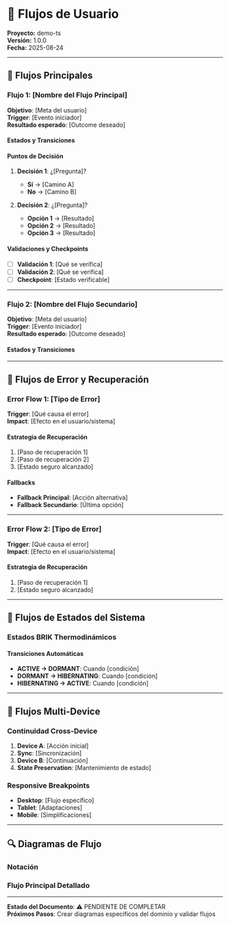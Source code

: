 # 🔄 Flujos de Usuario

**Proyecto:** demo-ts  
**Versión:** 1.0.0  
**Fecha:** 2025-08-24

---

## 🎯 Flujos Principales

### Flujo 1: [Nombre del Flujo Principal]

**Objetivo**: [Meta del usuario]  
**Trigger**: [Evento iniciador]  
**Resultado esperado**: [Outcome deseado]

#### Estados y Transiciones

#### Puntos de Decisión

1. **Decisión 1**: ¿[Pregunta]?
   - **Sí** → [Camino A]
   - **No** → [Camino B]

2. **Decisión 2**: ¿[Pregunta]?
   - **Opción 1** → [Resultado]
   - **Opción 2** → [Resultado]
   - **Opción 3** → [Resultado]

#### Validaciones y Checkpoints

- [ ] **Validación 1**: [Qué se verifica]
- [ ] **Validación 2**: [Qué se verifica]
- [ ] **Checkpoint**: [Estado verificable]

---

### Flujo 2: [Nombre del Flujo Secundario]

**Objetivo**: [Meta del usuario]  
**Trigger**: [Evento iniciador]  
**Resultado esperado**: [Outcome deseado]

#### Estados y Transiciones

---

## 🚨 Flujos de Error y Recuperación

### Error Flow 1: [Tipo de Error]

**Trigger**: [Qué causa el error]  
**Impact**: [Efecto en el usuario/sistema]

#### Estrategia de Recuperación

1. [Paso de recuperación 1]
2. [Paso de recuperación 2]
3. [Estado seguro alcanzado]

#### Fallbacks

- **Fallback Principal**: [Acción alternativa]
- **Fallback Secundario**: [Última opción]

---

### Error Flow 2: [Tipo de Error]

**Trigger**: [Qué causa el error]  
**Impact**: [Efecto en el usuario/sistema]

#### Estrategia de Recuperación

1. [Paso de recuperación 1]
2. [Estado seguro alcanzado]

---

## 🔄 Flujos de Estados del Sistema

### Estados BRIK Thermodinámicos

#### Transiciones Automáticas

- **ACTIVE → DORMANT**: Cuando [condición]
- **DORMANT → HIBERNATING**: Cuando [condición]
- **HIBERNATING → ACTIVE**: Cuando [condición]

---

## 📱 Flujos Multi-Device

### Continuidad Cross-Device

1. **Device A**: [Acción inicial]
2. **Sync**: [Sincronización]
3. **Device B**: [Continuación]
4. **State Preservation**: [Mantenimiento de estado]

### Responsive Breakpoints

- **Desktop**: [Flujo específico]
- **Tablet**: [Adaptaciones]
- **Mobile**: [Simplificaciones]

---

## 🔍 Diagramas de Flujo

### Notación

### Flujo Principal Detallado

---

**Estado del Documento**: ⚠️ PENDIENTE DE COMPLETAR  
**Próximos Pasos**: Crear diagramas específicos del dominio y validar flujos
